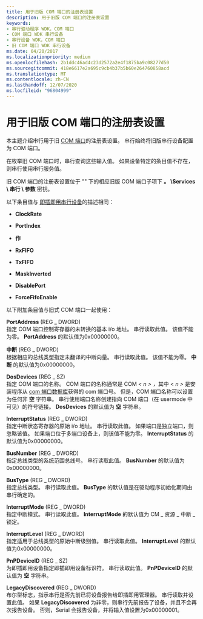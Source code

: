 ```yaml
---
title: 用于旧版 COM 端口的注册表设置
description: 用于旧版 COM 端口的注册表设置
keywords:
- 串行驱动程序 WDK，COM 端口
- COM 端口 WDK 串行设备
- 串行设备 WDK，COM 端口
- 旧 COM 端口 WDK 串行设备
ms.date: 04/20/2017
ms.localizationpriority: medium
ms.openlocfilehash: 2b1ddc46ad4c23d2572a2e4f1875ba9c08277d50
ms.sourcegitcommit: 418e6617e2a695c9cb4b37b5b60e264760858acd
ms.translationtype: MT
ms.contentlocale: zh-CN
ms.lasthandoff: 12/07/2020
ms.locfileid: "96804999"
---
```

# <a name="registry-settings-for-a-legacy-com-port"></a>用于旧版 COM 端口的注册表设置





本主题介绍串行用于旧 [COM 端口](configuration-of-com-ports.md)的注册表设置。 串行始终将旧版串行设备配置为 COM 端口。

在枚举旧 COM 端口时，串行查询这些输入值。 如果设备特定的条目值不存在，则串行使用串行服务值。

旧 COM 端口的注册表设置位于 "" 下的相应旧版 COM 端口子项下 **。 \\Services \\ 串行 \\ 参数** 密钥。

以下条目值与 [即插即用串行设备](registry-settings-for-a-plug-and-play-serial-device.md)的描述相同：

-   **ClockRate**

-   **PortIndex**

-   **作**

-   **RxFIFO**

-   **TxFIFO**

-   **MaskInverted**

-   **DisablePort**

-   **ForceFifoEnable**

以下附加条目值与旧式 COM 端口一起使用：

<a href="" id="portaddress--reg-dword-"></a>**PortAddress** (REG \_ DWORD)   
指定 COM 端口控制寄存器的未转换的基本 i/o 地址。 串行读取此值。 该值不能为零。 **PortAddress** 的默认值为0x00000000。

<a href="" id="interrupt--reg-dword-"></a>**中断** (REG \_ DWORD)   
根据相应的总线类型指定未翻译的中断向量。 串行读取此值。 该值不能为零。 **中断** 的默认值为0x00000000。

<a href="" id="dosdevices--reg-sz-"></a>**DosDevices** (REG \_ SZ)   
指定 COM 端口的名称。 COM 端口的名称通常是 COM <em> &lt; n &gt; ，</em>其中 &lt; *n &gt;* 是安装程序从 [com 端口数据库](com-port-database.md)获得的 com 端口号。 但是，COM 端口名称可以设置为任何非 **空** 字符串。 串行使用端口名称创建指向 COM 端口（在 usermode 中可见）的符号链接。 **DosDevices** 的默认值为 **空** 字符串。

<a href="" id="interruptstatus--reg-dword-"></a>**InterruptStatus** (REG \_ DWORD)   
指定中断状态寄存器的原始 i/o 地址。 串行读取此值。 如果端口是独立端口，则忽略该值。 如果端口位于多端口设备上，则该值不能为零。 **InterruptStatus** 的默认值为0x00000000。

<a href="" id="busnumber--reg-dword-"></a>**BusNumber** (REG \_ DWORD)   
指定总线类型的系统范围总线号。 串行读取此值。 **BusNumber** 的默认值为0x00000000。

<a href="" id="bustype--reg-dword-"></a>**BusType** (REG \_ DWORD)   
指定总线类型。 串行读取此值。 **BusType** 的默认值是在驱动程序初始化期间由串行确定的。

<a href="" id="interruptmode--reg-dword-"></a>**InterruptMode** (REG \_ DWORD)   
指定中断模式。 串行读取此值。 **InterruptMode** 的默认值为 CM \_ 资源 \_ 中断 \_ 锁定。

<a href="" id="interruptlevel--reg-dword-"></a>**InterruptLevel** (REG \_ DWORD)   
指定适用于总线类型的原始中断级别值。 串行读取此值。 **InterruptLevel** 的默认值为0x00000000。

<a href="" id="pnpdeviceid--reg-sz-"></a>**PnPDeviceID** (REG \_ SZ)   
为即插即用设备指定即插即用设备标识符。 串行读取此值。 **PnPDeviceID** 的默认值为 **空** 字符串。

<a href="" id="legacydiscovered--reg-dword-"></a>**LegacyDiscovered** (REG \_ DWORD)   
布尔型标志，指示串行是否先前已将设备报告给即插即用管理器。 串行读取并设置此值。 如果 **LegacyDiscovered** 为非零，则串行先前报告了设备，并且不会再次报告设备。 否则，Serial 会报告设备，并将输入值设置为0x00000001。

 

 




